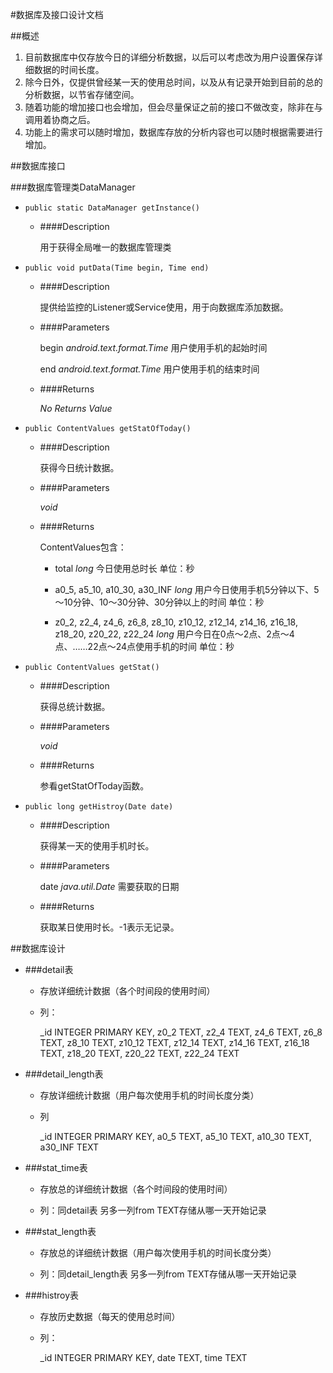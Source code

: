 #数据库及接口设计文档

##概述

1. 目前数据库中仅存放今日的详细分析数据，以后可以考虑改为用户设置保存详细数据的时间长度。
2. 除今日外，仅提供曾经某一天的使用总时间，以及从有记录开始到目前的总的分析数据，以节省存储空间。
3. 随着功能的增加接口也会增加，但会尽量保证之前的接口不做改变，除非在与调用着协商之后。
4. 功能上的需求可以随时增加，数据库存放的分析内容也可以随时根据需要进行增加。

##数据库接口

###数据库管理类DataManager

- `public static DataManager getInstance()`

	* ####Description 

		用于获得全局唯一的数据库管理类

- `public void putData(Time begin, Time end)`

	* ####Description 
  
		提供给监控的Listener或Service使用，用于向数据库添加数据。

	* ####Parameters

		begin *android.text.format.Time*	用户使用手机的起始时间

		end *android.text.format.Time*	用户使用手机的结束时间

	* ####Returns

		*No Returns Value*

- `public ContentValues getStatOfToday()`

	* ####Description 
  
		获得今日统计数据。

	* ####Parameters

		 *void*
	
	* ####Returns

		ContentValues包含：

		* total *long* 今日使用总时长 单位：秒

		* a0_5, a5_10, a10_30, a30_INF *long* 用户今日使用手机5分钟以下、5～10分钟、10～30分钟、30分钟以上的时间 单位：秒

		* z0_2, z2_4, z4_6, z6_8, z8_10, z10_12, z12_14, z14_16, z16_18, z18_20, z20_22, z22_24 *long* 用户今日在0点～2点、2点～4点、……22点～24点使用手机的时间 单位：秒

- `public ContentValues getStat()`

	* ####Description 
  
		获得总统计数据。

	* ####Parameters

		 *void*
	
	* ####Returns

		参看getStatOfToday函数。

- `public long getHistroy(Date date)`

	* ####Description 
  
		获得某一天的使用手机时长。

	* ####Parameters

		 date *java.util.Date* 需要获取的日期
	
	* ####Returns

		获取某日使用时长。-1表示无记录。

##数据库设计

- ###detail表

	* 存放详细统计数据（各个时间段的使用时间）

	* 列：

		_id INTEGER PRIMARY KEY, z0_2 TEXT, z2_4 TEXT, z4_6 TEXT, z6_8 TEXT, z8_10 TEXT, z10_12 TEXT, z12_14 TEXT, z14_16 TEXT, z16_18 TEXT, z18_20 TEXT, z20_22 TEXT, z22_24 TEXT

- ###detail_length表

	* 存放详细统计数据（用户每次使用手机的时间长度分类）

	* 列

		_id INTEGER PRIMARY KEY, a0_5 TEXT, a5_10 TEXT, a10_30 TEXT, a30_INF TEXT

- ###stat_time表

	* 存放总的详细统计数据（各个时间段的使用时间）

	* 列：同detail表 另多一列from TEXT存储从哪一天开始记录

- ###stat_length表

	* 存放总的详细统计数据（用户每次使用手机的时间长度分类）

	* 列：同detail_length表 另多一列from TEXT存储从哪一天开始记录

- ###histroy表

	* 存放历史数据（每天的使用总时间）

	* 列：

		_id INTEGER PRIMARY KEY, date TEXT, time TEXT